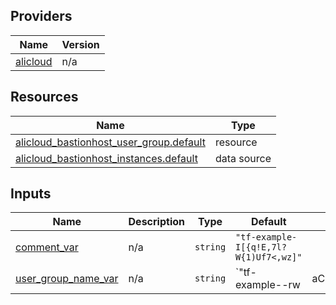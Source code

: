 <!-- BEGIN_TF_DOCS -->
## Providers

| Name | Version |
|------|---------|
| <a name="provider_alicloud"></a> [alicloud](#provider\_alicloud) | n/a |

## Resources

| Name | Type |
|------|------|
| [alicloud_bastionhost_user_group.default](https://registry.terraform.io/providers/hashicorp/alicloud/latest/docs/resources/bastionhost_user_group) | resource |
| [alicloud_bastionhost_instances.default](https://registry.terraform.io/providers/hashicorp/alicloud/latest/docs/data-sources/bastionhost_instances) | data source |

## Inputs

| Name | Description | Type | Default | Required |
|------|-------------|------|---------|:--------:|
| <a name="input_comment_var"></a> [comment\_var](#input\_comment\_var) | n/a | `string` | `"tf-example-I[{q!E,7l?W{1)Uf7<,wz]"` | no |
| <a name="input_user_group_name_var"></a> [user\_group\_name\_var](#input\_user\_group\_name\_var) | n/a | `string` | `"tf-example--rw|aCqxJ@ILzv_OOSedz?"` | no |
<!-- END_TF_DOCS -->    